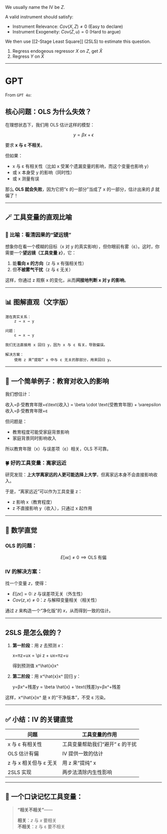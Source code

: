 We usually name the IV be $Z$.

A valid instrument should satisfy:

- Instrument Relevance: $Cov(X,Z) \neq 0$ (Easy to declare)
- Instrument Exogeneity: $Cov(Z,u) = 0$ (Hard to argue)

We then use [[2-Stage Least Square]] (2SLS) to estimate this question.

1. Regress endogeous regressor $X$ on $Z$, get $\hat X$
2. Regress $Y$ on $\hat X$

---

# GPT

From `GPT 4o`:

## 核心问题：OLS 为什么失效？

在理想状态下，我们用 OLS 估计这样的模型：

$$
y = \beta x + \epsilon
$$

要求 **x 与 ε 不相关**。

但如果：

- x 与 ε 有相关性（比如 x 受某个遗漏变量的影响，而这个变量也影响 y）
- 或 x 本身受 y 的影响（同时性）
- 或 x 测量有误

那么 **OLS 就会失败**，因为它把“ε 的一部分”当成了 x 的一部分，估计出来的 $\beta$ 就偏了！

---

## 🪄 工具变量的直观比喻

### 🎻 比喻：看清因果的“望远镜”

想象你在看一个模糊的目标（x 对 y 的真实影响），但你眼前有雾（ε）。这时，你需要一个**望远镜（工具变量 z）**，它：

1. 能**看向 x 的方向**（z 与 x 有强相关性）
2. 但**不被雾气干扰**（z 与 ε 无关）

这样，你通过 z 观察 x 的变化，从而**间接地判断 x 对 y 的影响**。

---

## 📊 图解直观（文字版）

```text
潜在真实关系：
    z → x → y

问题：
    ε ↔ x → y

我们无法直接用 x 回归 y，因为 x 与 ε 有关，导致偏误。

解决方案：
    使用 z 来“提取” x 中与 ε 无关的那部分，用来回归 y。
```

---

## 🧪 一个简单例子：教育对收入的影响

我们想估计：

收入=β⋅受教育年限+ε\text{收入} = \beta \cdot \text{受教育年限} + \varepsilon收入=β⋅受教育年限+ε

但问题是：

- 教育程度可能受家庭背景影响
- 家庭背景同时影响收入

所以教育年限（x）与误差项（ε）相关，OLS 不可靠。

### 🍀 好的工具变量：离家远近

研究发现：**上大学离家远的人更可能选择上大学**，但离家远本身不会直接影响收入。

于是，“离家远近”可以作为工具变量 z：

- z 影响 x（教育程度）
- z 不直接影响 y（收入），只通过 x 起作用

---

## 🧠 数学直觉

### OLS 的问题：

$$
E[x \epsilon] \neq 0 \implies \text{OLS 有偏}
$$

### IV 的解决方案：

找一个变量 $z$，使得：

- $E[z\epsilon] = 0$: $z$ 与误差项无关（外生性）
- $Cov(z,x)\neq 0$：$z$ 与解释变量相关（相关性）

通过 $z$ 来构造一个“净化版”的 $x$，从而得到一致的估计。

---

## 2SLS 是怎么做的？

1. **第一阶段**：用 $z$ 去预测 $x$：
    
    x=πz+ux = \pi z + ux=πz+u
    
    得到预测值 x^\hat{x}x^
    
2. **第二阶段**：用 x^\hat{x}x^ 回归 y：
    
    y=βx^+残差y = \beta \hat{x} + \text{残差}y=βx^+残差
    

这样，x^\hat{x}x^ 是 x 的“干净版本”，不受 ε 污染。

---

## ✅ 小结：IV 的关键直觉

|问题|工具变量的作用|
|---|---|
|x 与 ε 有相关性|工具变量帮助我们“避开” ε 的干扰|
|OLS 估计有偏|IV 提供一致的估计|
|z 与 x 相关但与 ε 无关|用 z 来“提纯” x|
|2SLS 实现|两步法清除内生性影响|

---

## 📌 一个口诀记忆工具变量：

> **“相关不相关”**——
> 
> **相关**：$z$ 与 $x$ 要相关  
> **不相关**：z 与 ε 要不相关
